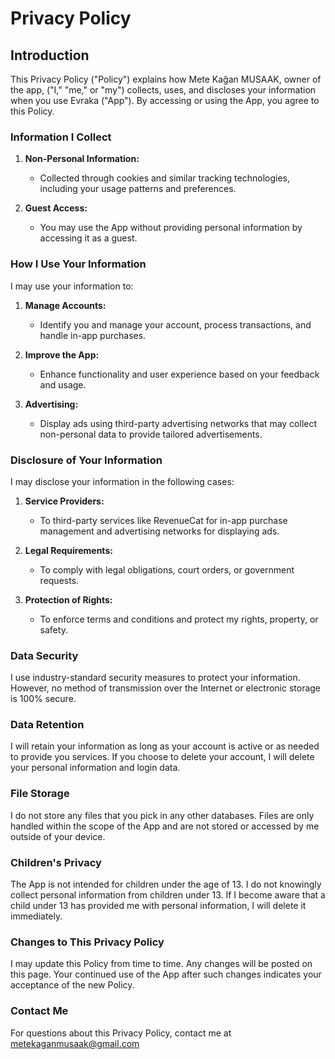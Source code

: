 # Privacy Policy

## Introduction

This Privacy Policy ("Policy") explains how Mete Kağan MUSAAK, owner of the app, ("I," "me," or "my") collects, uses, and discloses your information when you use Evraka ("App"). By accessing or using the App, you agree to this Policy.

### Information I Collect

1. **Non-Personal Information:**
   - Collected through cookies and similar tracking technologies, including your usage patterns and preferences.

2. **Guest Access:**
   - You may use the App without providing personal information by accessing it as a guest.

### How I Use Your Information

I may use your information to:

1. **Manage Accounts:**
   - Identify you and manage your account, process transactions, and handle in-app purchases.

2. **Improve the App:**
   - Enhance functionality and user experience based on your feedback and usage.

3. **Advertising:**
   - Display ads using third-party advertising networks that may collect non-personal data to provide tailored advertisements.

### Disclosure of Your Information

I may disclose your information in the following cases:

1. **Service Providers:**
   - To third-party services like RevenueCat for in-app purchase management and advertising networks for displaying ads.

2. **Legal Requirements:**
   - To comply with legal obligations, court orders, or government requests.

3. **Protection of Rights:**
   - To enforce terms and conditions and protect my rights, property, or safety.

### Data Security

I use industry-standard security measures to protect your information. However, no method of transmission over the Internet or electronic storage is 100% secure.

### Data Retention

I will retain your information as long as your account is active or as needed to provide you services. If you choose to delete your account, I will delete your personal information and login data.

### File Storage

I do not store any files that you pick in any other databases. Files are only handled within the scope of the App and are not stored or accessed by me outside of your device.

### Children's Privacy

The App is not intended for children under the age of 13. I do not knowingly collect personal information from children under 13. If I become aware that a child under 13 has provided me with personal information, I will delete it immediately.

### Changes to This Privacy Policy

I may update this Policy from time to time. Any changes will be posted on this page. Your continued use of the App after such changes indicates your acceptance of the new Policy.

### Contact Me

For questions about this Privacy Policy, contact me at <metekaganmusaak@gmail.com>
